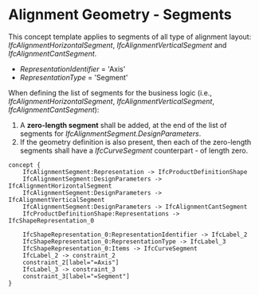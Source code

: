 Alignment Geometry - Segments
=============================

This concept template applies to segments of all type of alignment layout: _IfcAlignmentHorizontalSegment_, _IfcAlignmentVerticalSegment_ and _IfcAlignmentCantSegment_.

* _RepresentationIdentifier_ = 'Axis'
* _RepresentationType_ = 'Segment'

When defining the list of segments for the business logic (i.e., _IfcAlignmentHorizontalSegment_, _IfcAlignmentVerticalSegment_, _IfcAlignmentCantSegment_):

1. A **zero-length segment** shall be added, at the end of the list of segments for _IfcAlignmentSegment.DesignParameters_.
2. If the geometry definition is also present, then each of the zero-length segments shall have a _IfcCurveSegment_ counterpart - of length zero.

```
concept {
    IfcAlignmentSegment:Representation -> IfcProductDefinitionShape
    IfcAlignmentSegment:DesignParameters -> IfcAlignmentHorizontalSegment
    IfcAlignmentSegment:DesignParameters -> IfcAlignmentVerticalSegment
    IfcAlignmentSegment:DesignParameters -> IfcAlignmentCantSegment
    IfcProductDefinitionShape:Representations -> IfcShapeRepresentation_0

    IfcShapeRepresentation_0:RepresentationIdentifier -> IfcLabel_2
    IfcShapeRepresentation_0:RepresentationType -> IfcLabel_3
    IfcShapeRepresentation_0:Items -> IfcCurveSegment
    IfcLabel_2 -> constraint_2
    constraint_2[label="=Axis"]
    IfcLabel_3 -> constraint_3
    constraint_3[label="=Segment"]
}
```